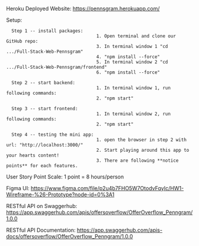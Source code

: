 Heroku Deployed Website: https://pennsgram.herokuapp.com/

Setup:

      Step 1 -- install packages: 
                                      1. Open terminal and clone our GitHub repo:
                                      3. In terminal window 1 "cd .../Full-Stack-Web-Pennsgram" 
                                      4. "npm install --force"
                                      5. In terminal window 2 "cd .../Full-Stack-Web-Pennsgram/frontend" 
                                      6. "npm install --force"
                                       
      Step 2 -- start backend:  
                                      1. In terminal window 1, run following commands: 
                                      2. "npm start"
                                      
      Step 3 -- start frontend:  
                                      1. In terminal window 2, run following commands:
                                      2. "npm start"
                               
      Step 4 -- testing the mini app:  
                                      1. open the browser in step 2 with url: "http://localhost:3000/"
                                      2. Start playing around this app to your hearts content! 
                                      3. There are following **notice points** for each features.

User Story Point Scale: 1 point = 8 hours/person

Figma UI: https://www.figma.com/file/p2u4b7FHO5W7OtodvFqyIc/HW1-Wireframe-%26-Prototype?node-id=0%3A1

RESTful API on Swaggerhub: https://app.swaggerhub.com/apis/offersoverflow/OfferOverflow_Penngram/1.0.0

RESTful API Documentation: https://app.swaggerhub.com/apis-docs/offersoverflow/OfferOverflow_Penngram/1.0.0
